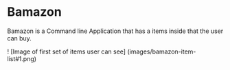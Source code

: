 # Bamazon


Bamazon is a Command line Application that has a items inside that the user can buy.

! [Image of first set of items user can see]
 (images/bamazon-item-list#1.png)